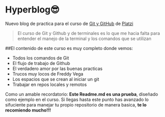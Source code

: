 # Hyperblog😎
Nuevo blog de practica para el curso de [Git y GitHub](https://platzi.com/cursos/git-github/?utm_source=google&utm_medium=cpc&utm_campaign=12455641569&utm_adgroup=121414433187&utm_content=590594403254&gclid=CjwKCAjwxZqSBhAHEiwASr9n9H1kTjyzV1yTGHMUCKuohu942XcmgK-TzXCr-AvSlVJGt_UBcV2rqBoC8G4QAvD_BwE&gclsrc=aw.ds "Git y GitHub") de [Platzi](http://platzi.com "Platzi")
> El curso de Git y Github y de terminales es lo que me hacia falta para entender el manejo de la terminal y los comandos que se utilizan

##El contenido de este curso es muy completo donde vemos:
* Todos los comandos de Git
* El flujo de trabajo de Github
* El verdadero amor por las buenas practicas
* Trucos muy locos de Freddy Vega
* Los espacios que se crean al iniciar un git
* Trabajar en repos locales y remotos

Como un amable recordatorio: **Este Readme.md es una prueba**, diseñado como ejemplo en el curso. Si llegas hasta este punto has avanzado lo sifuciente para manejar tu propio repositorio de manera basica, **te lo recomiendo mucho!!!**
